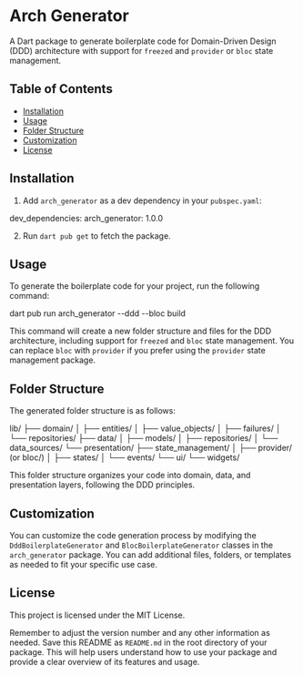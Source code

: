 # Arch Generator

A Dart package to generate boilerplate code for Domain-Driven Design (DDD) architecture with support for `freezed` and `provider` or `bloc` state management.

## Table of Contents

- [Installation](#installation)
- [Usage](#usage)
- [Folder Structure](#folder-structure)
- [Customization](#customization)
- [License](#license)

## Installation

1. Add `arch_generator` as a dev dependency in your `pubspec.yaml`:

dev_dependencies:
  arch_generator: 1.0.0

2. Run `dart pub get` to fetch the package.

## Usage

To generate the boilerplate code for your project, run the following command:

dart pub run arch_generator --ddd --bloc build

This command will create a new folder structure and files for the DDD architecture, including support for `freezed` and `bloc` state management. You can replace `bloc` with `provider` if you prefer using the `provider` state management package.

## Folder Structure

The generated folder structure is as follows:

lib/
├── domain/
│ ├── entities/
│ ├── value_objects/
│ ├── failures/
│ └── repositories/
├── data/
│ ├── models/
│ ├── repositories/
│ └── data_sources/
└── presentation/
├── state_management/
│ ├── provider/ (or bloc/)
│ ├── states/
│ └── events/
└── ui/
└── widgets/

This folder structure organizes your code into domain, data, and presentation layers, following the DDD principles.

## Customization

You can customize the code generation process by modifying the `DddBoilerplateGenerator` and `BlocBoilerplateGenerator` classes in the `arch_generator` package. You can add additional files, folders, or templates as needed to fit your specific use case.

## License

This project is licensed under the MIT License.

Remember to adjust the version number and any other information as needed. Save this README as `README.md` in the root directory of your package. This will help users understand how to use your package and provide a clear overview of its features and usage.
